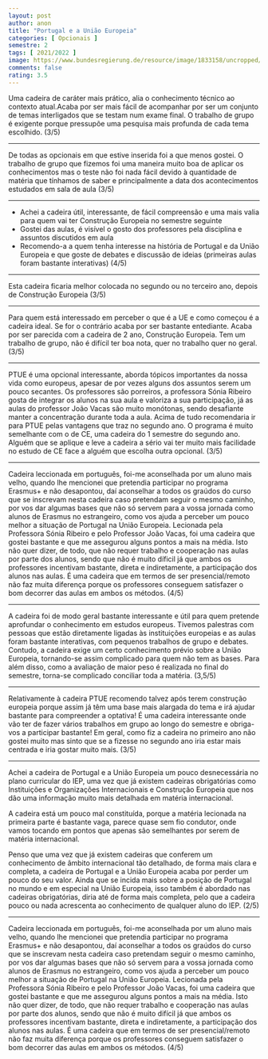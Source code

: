```yaml
---
layout: post
author: anon
title: "Portugal e a União Europeia"
categories: [ Opcionais ]
semestre: 2
tags: [ 2021/2022 ]
image: https://www.bundesregierung.de/resource/image/1833158/uncropped/1170/0/7f924b178046e7e02460f55321f862d1/hp/flaggen-der-europaeischen-union-und-portugal.jpg
comments: false
rating: 3.5
---
```


Uma cadeira de caráter mais prático, alia o conhecimento técnico ao contexto atual.Acaba por ser mais fácil de acompanhar por ser um conjunto de temas interligados que se testam num exame final. O trabalho de grupo é exigente porque pressupõe uma pesquisa mais profunda de cada tema escolhido. (3/5)

---

De todas as opcionais em que estive inserida foi a que menos gostei. O trabalho de grupo que fizemos foi uma maneira muito boa de aplicar os conhecimentos mas o teste não foi nada fácil devido à quantidade de matéria que tínhamos de saber e principalmente a data dos acontecimentos estudados em sala de aula (3/5)

---

- Achei a cadeira útil, interessante, de fácil compreensão e uma mais valia para quem vai ter Construção Europeia no semestre seguinte
- Gostei das aulas, é visível o gosto dos professores pela disciplina e assuntos discutidos em aula
- Recomendo-a a quem tenha interesse na história de Portugal e da União Europeia e que goste de debates e discussão de ideias (primeiras aulas foram bastante interativas) (4/5)

---

Esta cadeira ficaria melhor colocada no segundo ou no terceiro ano, depois de Construção Europeia (3/5)

---

Para quem está interessado em perceber o que é a UE e como começou é a cadeira ideal. Se for o contrário acaba por ser bastante entediante. Acaba por ser parecida com a cadeira de 2 ano, Construção Europeia.
Tem um trabalho de grupo, não é difícil ter boa nota, quer no trabalho quer no geral. (3/5)

---

PTUE é uma opcional interessante, aborda tópicos importantes da nossa vida como europeus, apesar de por vezes alguns dos assuntos serem um pouco secantes. Os professores são porreiros, a professora Sónia Ribeiro gosta de integrar os alunos na sua aula e valoriza a sua participação, já as aulas do professor João Vacas são muito monótonas, sendo desafiante manter a concentração durante toda a aula. Acima de tudo recomendaria ir para PTUE pelas vantagens que traz no segundo ano. O programa é muito semelhante com o de CE, uma cadeira do 1 semestre do segundo ano. Alguém que se aplique e leve a cadeira a sério vai ter muito mais facilidade no estudo de CE face a alguém que escolha outra opcional. (3/5)

---

Cadeira leccionada em português, foi-me aconselhada por um aluno mais velho, quando lhe mencionei que pretendia participar no programa Erasmus+ e não desapontou, daí aconselhar a todos os graúdos do curso que se inscrevam nesta cadeira caso pretendam seguir o mesmo caminho, por vos dar algumas bases que não só servem para a vossa jornada como alunos de Erasmus no estrangeiro, como vos ajuda a perceber um pouco melhor a situação de Portugal na União Europeia. Lecionada pela Professora Sónia Ribeiro e pelo Professor João Vacas, foi uma cadeira que gostei bastante e que me assegurou alguns pontos a mais na média. Isto não quer dizer, de todo, que não requer trabalho e cooperação nas aulas por parte dos alunos, sendo que não é muito díficil já que ambos os professores incentivam bastante, direta e indiretamente, a participação dos alunos nas aulas. É uma cadeira que em termos de ser presencial/remoto não faz muita diferença porque os professores conseguem satisfazer o bom decorrer das aulas em ambos os métodos. (4/5)

---

A cadeira foi de modo geral bastante interessante e útil para quem pretende aprofundar o conhecimento em estudos europeus. Tivemos palestras com pessoas que estão diretamente ligadas às instituições europeias e as aulas foram bastante interativas, com pequenos trabalhos de grupo e debates. Contudo, a cadeira exige um certo conhecimento prévio sobre a União Europeia, tornando-se assim complicado para quem não tem as bases. Para além disso, como a avaliação de maior peso é realizada no final do semestre, torna-se complicado conciliar toda a matéria. (3,5/5)

---

Relativamente à cadeira PTUE recomendo talvez após terem construção europeia porque assim já têm uma base mais alargada do tema e irá ajudar bastante para compreender a optativa! É uma cadeira interessante onde vão ter de fazer vários trabalhos em grupo ao longo do semestre e obriga-vos a participar bastante! Em geral, como fiz a cadeira no primeiro ano não gostei muito mas sinto que se a fizesse no segundo ano iria estar mais centrada e iria gostar muito mais. (3/5)

---

Achei a cadeira de Portugal e a União Europeia um pouco desnecessária no plano curricular do IEP, uma vez que já existem cadeiras obrigatórias como Instituições e Organizações Internacionais e Construção Europeia que nos dão uma informação muito mais detalhada em matéria internacional.

A cadeira está um pouco mal constituída, porque a matéria lecionada na primeira parte é bastante vaga, parece quase sem fio condutor, onde vamos tocando em pontos que apenas são semelhantes por serem de matéria internacional.

Penso que uma vez que já existem cadeiras que conferem um conhecimento de âmbito internacional tão detalhado, de forma mais clara e completa, a cadeira de Portugal e a União Europeia acaba por perder um pouco do seu valor. Ainda que se incida mais sobre a posição de Portugal no mundo e em especial na União Europeia, isso também é abordado nas cadeiras obrigatórias, diria até de forma mais completa, pelo que a cadeira pouco ou nada acrescenta ao conhecimento de qualquer aluno do IEP. (2/5)

---

Cadeira leccionada em português, foi-me aconselhada por um aluno mais velho, quando lhe mencionei que pretendia participar no programa Erasmus+ e não desapontou, daí aconselhar a todos os graúdos do curso que se inscrevam nesta cadeira caso pretendam seguir o mesmo caminho, por vos dar algumas bases que não só servem para a vossa jornada como alunos de Erasmus no estrangeiro, como vos ajuda a perceber um pouco melhor a situação de Portugal na União Europeia. Lecionada pela Professora Sónia Ribeiro e pelo Professor João Vacas, foi uma cadeira que gostei bastante e que me assegurou alguns pontos a mais na média. Isto não quer dizer, de todo, que não requer trabalho e cooperação nas aulas por parte dos alunos, sendo que não é muito difícil já que ambos os professores incentivam bastante, direta e indiretamente, a participação dos alunos nas aulas. É uma cadeira que em termos de ser presencial/remoto não faz muita diferença porque os professores conseguem satisfazer o bom decorrer das aulas em ambos os métodos. (4/5)
